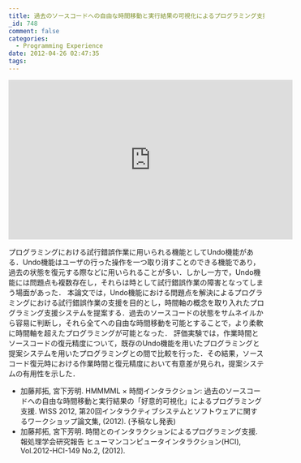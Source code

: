 ```yaml
---
title: 過去のソースコードへの自由な時間移動と実行結果の可視化によるプログラミング支援
_id: 748
comment: false
categories:
  - Programming Experience
date: 2012-04-26 02:47:35
tags:
---
```



<iframe width="560" height="315" src="https://www.youtube.com/embed/5sHeAbS_d-c" frameborder="0" allowfullscreen></iframe>

<!--more-->
プログラミングにおける試行錯誤作業に用いられる機能としてUndo機能がある．Undo機能はユーザの行った操作を一つ取り消すことのできる機能であり，過去の状態を復元する際などに用いられることが多い．しかし一方で，Undo機能には問題点も複数存在し，それらは時として試行錯誤作業の障害となってしまう場面があった． 本論文では，Undo機能における問題点を解決によるプログラミングにおける試行錯誤作業の支援を目的とし，時間軸の概念を取り入れたプログラミング支援システムを提案する．過去のソースコードの状態をサムネイルから容易に判断し，それら全てへの自由な時間移動を可能とすることで，より柔軟に時間軸を超えたプログラミングが可能となった． 評価実験では，作業時間とソースコードの復元精度について，既存のUndo機能を用いたプログラミングと提案システムを用いたプログラミングとの間で比較を行った．その結果，ソースコード復元時における作業時間と復元精度において有意差が見られ，提案システムの有用性を示した．

*   加藤邦拓, 宮下芳明. HMMMML × 時間インタラクション: 過去のソースコードへの自由な時間移動と実行結果の「好意的可視化」によるプログラミング支援. WISS 2012, 第20回インタラクティブシステムとソフトウェアに関するワークショップ論文集, (2012). (予稿なし発表)
*   加藤邦拓, 宮下芳明. 時間とのインタラクションによるプログラミング支援. 報処理学会研究報告 ヒューマンコンピュータインタラクション(HCI), Vol.2012-HCI-149 No.2, (2012).
